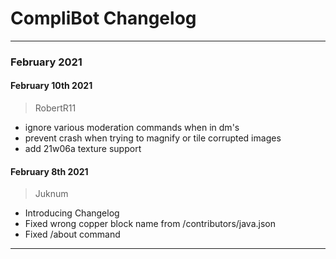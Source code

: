 # CompliBot Changelog
---------------------------------------
### February 2021

#### February 10th 2021
> RobertR11

- ignore various moderation commands when in dm's
- prevent crash when trying to magnify or tile corrupted images
- add 21w06a texture support

#### February 8th 2021
> Juknum  

- Introducing Changelog
- Fixed wrong copper block name from /contributors/java.json
- Fixed /about command
---------------------------------------